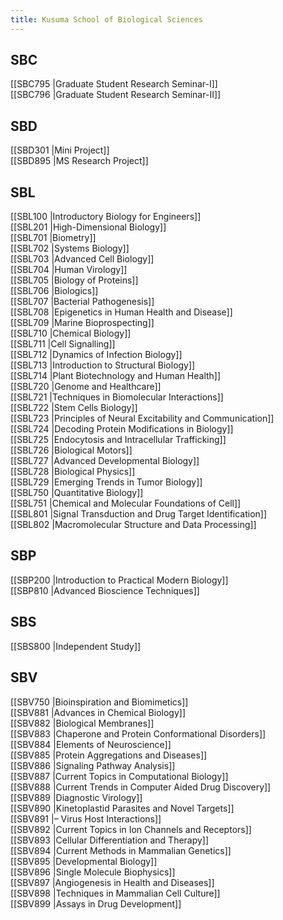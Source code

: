 ```yaml
---
title: Kusuma School of Biological Sciences
---
```


## SBC  
[[SBC795 |Graduate Student Research Seminar-I]]  
[[SBC796 |Graduate Student Research Seminar-II]]  


## SBD  
[[SBD301 |Mini Project]]  
[[SBD895 |MS Research Project]]  


## SBL  
[[SBL100 |Introductory Biology for Engineers]]  
[[SBL201 |High-Dimensional Biology]]  
[[SBL701 |Biometry]]  
[[SBL702 |Systems Biology]]  
[[SBL703 |Advanced Cell Biology]]  
[[SBL704 |Human Virology]]  
[[SBL705 |Biology of Proteins]]  
[[SBL706 |Biologics]]  
[[SBL707 |Bacterial Pathogenesis]]  
[[SBL708 |Epigenetics in Human Health and Disease]]  
[[SBL709 |Marine Bioprospecting]]  
[[SBL710 |Chemical Biology]]  
[[SBL711 |Cell Signalling]]  
[[SBL712 |Dynamics of Infection Biology]]  
[[SBL713 |Introduction to Structural Biology]]  
[[SBL714 |Plant Biotechnology and Human Health]]  
[[SBL720 |Genome and Healthcare]]  
[[SBL721 |Techniques in Biomolecular Interactions]]  
[[SBL722 |Stem Cells Biology]]  
[[SBL723 |Principles of Neural Excitability and Communication]]  
[[SBL724 |Decoding Protein Modifications in Biology]]  
[[SBL725 |Endocytosis and Intracellular Trafficking]]  
[[SBL726 |Biological Motors]]  
[[SBL727 |Advanced Developmental Biology]]  
[[SBL728 |Biological Physics]]  
[[SBL729 |Emerging Trends in Tumor Biology]]  
[[SBL750 |Quantitative Biology]]  
[[SBL751 |Chemical and Molecular Foundations of Cell]]  
[[SBL801 |Signal Transduction and Drug Target Identification]]  
[[SBL802 |Macromolecular Structure and Data Processing]]  


## SBP  
[[SBP200 |Introduction to Practical Modern Biology]]  
[[SBP810 |Advanced Bioscience Techniques]]  


## SBS  
[[SBS800 |Independent Study]]  


## SBV  
[[SBV750 |Bioinspiration and Biomimetics]]  
[[SBV881 |Advances in Chemical Biology]]  
[[SBV882 |Biological Membranes]]  
[[SBV883 |Chaperone and Protein Conformational Disorders]]  
[[SBV884 |Elements of Neuroscience]]  
[[SBV885 |Protein Aggregations and Diseases]]  
[[SBV886 |Signaling Pathway Analysis]]  
[[SBV887 |Current Topics in Computational Biology]]  
[[SBV888 |Current Trends in Computer Aided Drug Discovery]]  
[[SBV889 |Diagnostic Virology]]  
[[SBV890 |Kinetoplastid Parasites and Novel Targets]]  
[[SBV891 |– Virus Host Interactions]]  
[[SBV892 |Current Topics in Ion Channels and Receptors]]  
[[SBV893 |Cellular Differentiation and Therapy]]  
[[SBV894 |Current Methods in Mammalian Genetics]]  
[[SBV895 |Developmental Biology]]  
[[SBV896 |Single Molecule Biophysics]]  
[[SBV897 |Angiogenesis in Health and Diseases]]  
[[SBV898 |Techniques in Mammalian Cell Culture]]  
[[SBV899 |Assays in Drug Development]]  
